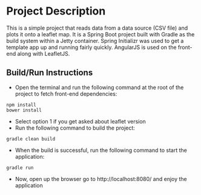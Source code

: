 # Project Description
This is a simple project that reads data from a data source (CSV file) and plots it onto a leaflet map. It is a Spring Boot project built with Gradle as the build system within a Jetty container. Spring Initializr was used to get a template app up and running fairly quickly. AngularJS is used on the front-end along with LeafletJS. 

## Build/Run Instructions
* Open the terminal and run the following command at the root of the project to fetch front-end dependencies:
```
npm install
bower install
```
* Select option 1 if you get asked about leaflet version
* Run the following command to build the project:
```
gradle clean build
```
* When the build is successful, run the following command to start the application:
```
gradle run
```
* Now, open up the browser go to http://localhost:8080/ and enjoy the application